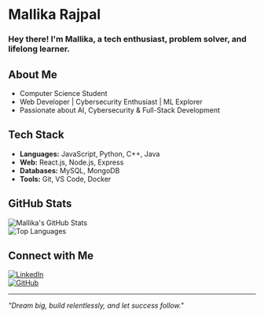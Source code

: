 
<!--
**Mallika-Rajpal/Mallika-Rajpal** is a ✨ _special_ ✨ repository because its `README.md` (this file) appears on your GitHub profile.

Here are some ideas to get you started:

- 🔭 I’m currently working on ...
- 🌱 I’m currently learning ...
- 👯 I’m looking to collaborate on ...
- 🤔 I’m looking for help with ...
- 💬 Ask me about ...
- 📫 How to reach me: ...
- 😄 Pronouns: ...
- ⚡ Fun fact: ...
-->
#  Mallika Rajpal  

###  Hey there! I'm Mallika, a tech enthusiast, problem solver, and lifelong learner.  

##  About Me  
-  Computer Science Student  
-  Web Developer | Cybersecurity Enthusiast | ML Explorer  
-  Passionate about AI, Cybersecurity & Full-Stack Development  

## Tech Stack  
- **Languages:** JavaScript, Python, C++, Java
- **Web:** React.js, Node.js, Express  
- **Databases:** MySQL, MongoDB  
- **Tools:** Git, VS Code, Docker  

## GitHub Stats  
![Mallika's GitHub Stats](https://github-readme-stats.vercel.app/api?username=Mallika-Rajpal&show_icons=true&theme=tokyonight)  
![Top Languages](https://github-readme-stats.vercel.app/api/top-langs/?username=Mallika-Rajpal&layout=compact&theme=tokyonight)  

## Connect with Me  
[![LinkedIn](https://img.shields.io/badge/LinkedIn-Connect-blue)](https://linkedin.com/in/mallika-rajpal-0921a8245)  
[![GitHub](https://img.shields.io/badge/GitHub-Follow-black)](https://github.com/Mallika-Rajpal)  

---

 *"Dream big, build relentlessly, and let success follow."* 

